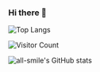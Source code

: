 ### Hi there 👋
![Top Langs](https://github-readme-stats.vercel.app/api/top-langs/?username=Reset-Sheep&layout=compact&theme=tokyonight)

![Visitor Count](https://profile-counter.glitch.me/Reset-Sheep/count.svg)

![all-smile's GitHub stats](https://github-readme-stats.vercel.app/api?username=Reset-Sheep&show_icons=true&theme=tokyonight)
<!--
**Reset-Sheep/Reset-Sheep** is a ✨ _special_ ✨ repository because its `README.md` (this file) appears on your GitHub profile.

Here are some ideas to get you started:

- 🔭 I’m currently working on ...
- 🌱 I’m currently learning ...
- 👯 I’m looking to collaborate on ...
- 🤔 I’m looking for help with ...
- 💬 Ask me about ...
- 📫 How to reach me: ...
- 😄 Pronouns: ...
- ⚡ Fun fact: ...
-->
